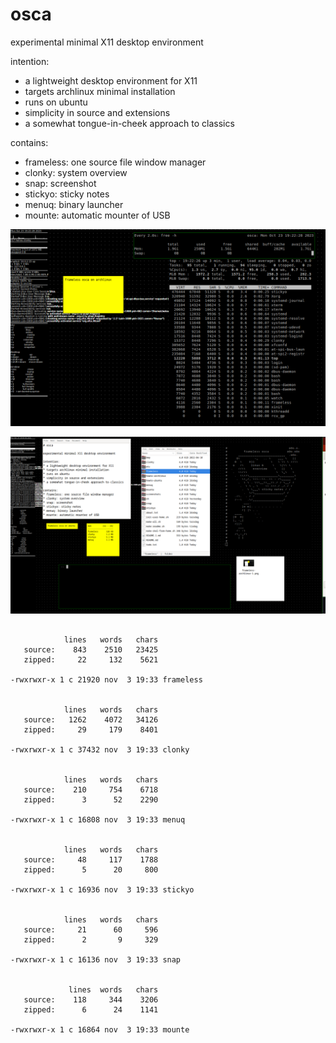 # osca

experimental minimal X11 desktop environment

intention:
* a lightweight desktop environment for X11
* targets archlinux minimal installation
* runs on ubuntu
* simplicity in source and extensions
* a somewhat tongue-in-cheek approach to classics

contains:
* frameless: one source file window manager
* clonky: system overview
* snap: screenshot
* stickyo: sticky notes
* menuq: binary launcher
* mounte: automatic mounter of USB


![screenshot 1](screenshots/frameless-archlinux-1.png)


![screenshot 2](screenshots/frameless-ubuntu-1.png)


```

            lines   words   chars
   source:    843    2510   23425
   zipped:     22     132    5621

-rwxrwxr-x 1 c 21920 nov  3 19:33 frameless


            lines   words   chars
   source:   1262    4072   34126
   zipped:     29     179    8401

-rwxrwxr-x 1 c 37432 nov  3 19:33 clonky


            lines   words   chars
   source:    210     754    6718
   zipped:      3      52    2290

-rwxrwxr-x 1 c 16808 nov  3 19:33 menuq


            lines   words   chars
   source:     48     117    1788
   zipped:      5      20     800

-rwxrwxr-x 1 c 16936 nov  3 19:33 stickyo


            lines   words   chars
   source:     21      60     596
   zipped:      2       9     329

-rwxrwxr-x 1 c 16136 nov  3 19:33 snap


             lines  words   chars
   source:    118     344    3206
   zipped:      6      24    1141

-rwxrwxr-x 1 c 16864 nov  3 19:33 mounte

```
